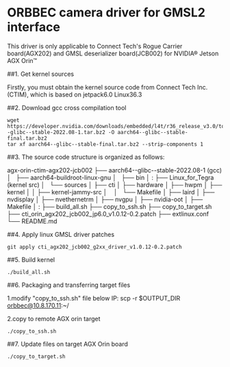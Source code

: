
# ORBBEC camera driver for GMSL2 interface

This driver is only applicable to Connect Tech's Rogue Carrier board(AGX202) and GMSL deserializer board(JCB002) for NVIDIA® Jetson AGX Orin™ 


##1. Get kernel sources
  
Firstly, you must obtain the kernel source code from Connect Tech Inc.(CTIM), which is based on jetpack6.0 Linux36.3

##2. Download gcc cross compilation tool

```
wget https://developer.nvidia.com/downloads/embedded/l4t/r36_release_v3.0/toolchain/aarch64--glibc--stable-2022.08-1.tar.bz2 -O aarch64--glibc--stable-final.tar.bz2
tar xf aarch64--glibc--stable-final.tar.bz2 --strip-components 1
```

##3. The source code structure is organized as follows:

agx-orin-ctim-agx202-jcb002
	├── aarch64--glibc--stable-2022.08-1 (gcc)
	│   ├── aarch64-buildroot-linux-gnu
	│   ├── bin
	│   :
	├── Linux_for_Tegra (kernel src)
	│   └── sources
	│	    ├── cti
	│       ├── hardware
	│       ├── hwpm
	│       ├── kernel
	│       │   ├── kernel-jammy-src
	│       │   └── Makefile
	│       ├── laird
	│       ├── nvdisplay
	│       ├── nvethernetrm
	│       ├── nvgpu
	│       ├── nvidia-oot
	│       ├── Makefile
	│       :
	├── build_all.sh
	├── copy_to_ssh.sh
	├── copy_to_target.sh
	├── cti_orin_agx202_jcb002_jp6.0_v1.0.12-0.2.patch
	├── extlinux.conf
	└── README.md

##4. Apply linux GMSL driver patches

```
git apply cti_agx202_jcb002_g2xx_driver_v1.0.12-0.2.patch
```

##5. Build kernel
```
./build_all.sh
```

##6. Packaging and transferring target files

1.modify "copy_to_ssh.sh" file below IP:
  scp -r $OUTPUT_DIR orbbec@10.8.170.11:~/

2.copy to remote AGX orin target
```
./copy_to_ssh.sh
```

##7. Update files on target AGX Orin board

```
./copy_to_target.sh
```



